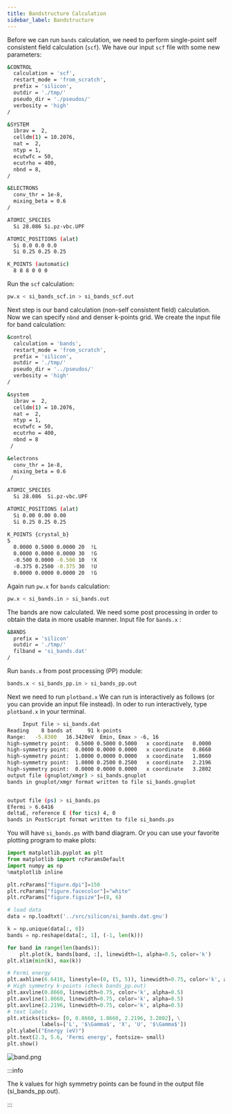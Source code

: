 ```yaml
---
title: Bandstructure Calculation
sidebar_label: Bandstructure
---
```


Before we can run `bands` calculation, we need to perform single-point self
consistent field calculation (`scf`). We have our input `scf` file with some new
parameters:

```bash title="src/silicon/si_bands_scf.in"
&CONTROL
  calculation = 'scf',
  restart_mode = 'from_scratch',
  prefix = 'silicon',
  outdir = './tmp/'
  pseudo_dir = './pseudos/'
  verbosity = 'high'
/

&SYSTEM
  ibrav =  2,
  celldm(1) = 10.2076,
  nat =  2,
  ntyp = 1,
  ecutwfc = 50,
  ecutrho = 400,
  nbnd = 8,
/

&ELECTRONS
  conv_thr = 1e-8,
  mixing_beta = 0.6
/

ATOMIC_SPECIES
  Si 28.086 Si.pz-vbc.UPF

ATOMIC_POSITIONS (alat)
  Si 0.0 0.0 0.0
  Si 0.25 0.25 0.25

K_POINTS (automatic)
  8 8 8 0 0 0
```


Run the `scf` calculation:
```bash
pw.x < si_bands_scf.in > si_bands_scf.out
```

Next step is our band calculation (non-self consistent field) calculation. Now
we can specify `nbnd` and denser k-points grid. We create the input file for
band calculation:

```bash title="src/silicon/si_bands.in"
&control
  calculation = 'bands',
  restart_mode = 'from_scratch',
  prefix = 'silicon',
  outdir = './tmp/'
  pseudo_dir = '../pseudos/'
  verbosity = 'high'
/

&system
  ibrav =  2,
  celldm(1) = 10.2076,
  nat =  2,
  ntyp = 1,
  ecutwfc = 50,
  ecutrho = 400,
  nbnd = 8
 /

&electrons
  conv_thr = 1e-8,
  mixing_beta = 0.6
 /

ATOMIC_SPECIES
  Si 28.086  Si.pz-vbc.UPF

ATOMIC_POSITIONS (alat)
  Si 0.00 0.00 0.00
  Si 0.25 0.25 0.25

K_POINTS {crystal_b}
5
  0.0000 0.5000 0.0000 20  !L
  0.0000 0.0000 0.0000 30  !G
  -0.500 0.0000 -0.500 10  !X
  -0.375 0.2500 -0.375 30  !U
  0.0000 0.0000 0.0000 20  !G
```

Again run `pw.x` for `bands` calculation:
```bash
pw.x < si_bands.in > si_bands.out
```

The bands are now calculated. We need some post processing in order to obtain
the data in more usable manner. Input file for `bands.x` :
```bash title="src/silicon/si_bands_pp.in"
&BANDS
  prefix = 'silicon'
  outdir = './tmp/'
  filband = 'si_bands.dat'
/
```

Run `bands.x` from post processing (PP) module:
```bash
bands.x < si_bands_pp.in > si_bands_pp.out
```

Next we need to run `plotband.x` We can run is interactively as follows (or you
can provide an input file instead). In oder to run interactively, type
`plotband.x` in your terminal.
```bash
     Input file > si_bands.dat
Reading    8 bands at     91 k-points
Range:   -5.8300   16.3420eV  Emin, Emax > -6, 16
high-symmetry point:  0.5000 0.5000 0.5000   x coordinate   0.0000
high-symmetry point:  0.0000 0.0000 0.0000   x coordinate   0.8660
high-symmetry point:  1.0000 0.0000 0.0000   x coordinate   1.8660
high-symmetry point:  1.0000 0.2500 0.2500   x coordinate   2.2196
high-symmetry point:  0.0000 0.0000 0.0000   x coordinate   3.2802
output file (gnuplot/xmgr) > si_bands.gnuplot
bands in gnuplot/xmgr format written to file si_bands.gnuplot


output file (ps) > si_bands.ps
Efermi > 6.6416
deltaE, reference E (for tics) 4, 0
bands in PostScript format written to file si_bands.ps
```

You will have `si_bands.ps` with band diagram. Or you can use your favorite
plotting program to make plots:
```python title="notebooks/si-bands.ipynb"
import matplotlib.pyplot as plt
from matplotlib import rcParamsDefault
import numpy as np
%matplotlib inline

plt.rcParams["figure.dpi"]=150
plt.rcParams["figure.facecolor"]="white"
plt.rcParams["figure.figsize"]=(8, 6)

# load data
data = np.loadtxt('../src/silicon/si_bands.dat.gnu')

k = np.unique(data[:, 0])
bands = np.reshape(data[:, 1], (-1, len(k)))

for band in range(len(bands)):
    plt.plot(k, bands[band, :], linewidth=1, alpha=0.5, color='k')
plt.xlim(min(k), max(k))

# Fermi energy
plt.axhline(6.6416, linestyle=(0, (5, 5)), linewidth=0.75, color='k', alpha=0.5)
# High symmetry k-points (check bands_pp.out)
plt.axvline(0.8660, linewidth=0.75, color='k', alpha=0.5)
plt.axvline(1.8660, linewidth=0.75, color='k', alpha=0.5)
plt.axvline(2.2196, linewidth=0.75, color='k', alpha=0.5)
# text labels
plt.xticks(ticks= [0, 0.8660, 1.8660, 2.2196, 3.2802], \
           labels=['L', '$\Gamma$', 'X', 'U', '$\Gamma$'])
plt.ylabel("Energy (eV)")
plt.text(2.3, 5.6, 'Fermi energy', fontsize= small)
plt.show()
```

![band.png](/img/silicon-bands.png)

:::info

The k values for high symmetry points can be found in the output file
(si_bands_pp.out).

:::

